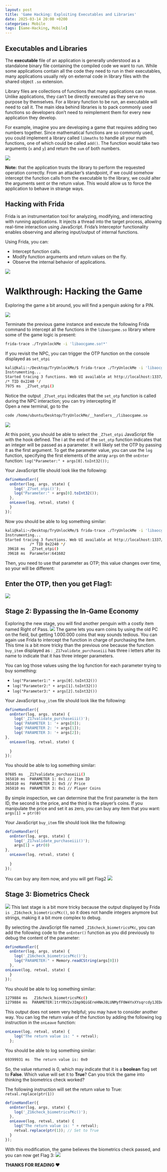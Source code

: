 ```yaml
---
layout: post
title: 'Game Hacking: Exploiting Executables and Libraries'
date: 2025-03-14 20:00 +0200
categories: Mobile
tags: [Game-Hacking, Mobile]
---
```

## Executables and Libraries
The **executable** file of an application is generally understood as a standalone binary file containing the compiled code we want to run. While some applications contain all the code they need to run in their executables, many applications usually rely on external code in library files with the shared object `.so` extension.

Library files are collections of functions that many applications can reuse. Unlike applications, they can’t be directly executed as they serve no purpose by themselves. For a library function to be run, an executable will need to call it. The main idea behind libraries is to pack commonly used functions so developers don’t need to reimplement them for every new application they develop.

For example, imagine you are developing a game that requires adding two numbers together. Since mathematical functions are so commonly used, you could implement a library called `libmaths` to handle all your math functions, one of which could be called `add()`. The function would take two arguments (`x` and `y`) and return the `sum` of both numbers.

![](https://miro.medium.com/v2/resize:fit:1100/format:webp/0*tSxK8wuOHPBPUxJx.png)

**Note:** that the application trusts the library to perform the requested operation correctly. From an attacker’s standpoint, if we could somehow intercept the function calls from the executable to the library, we could alter the arguments sent or the return value. This would allow us to force the application to behave in strange ways.

## Hacking with Frida
Frida is an instrumentation tool for analyzing, modifying, and interacting with running applications. It injects a thread into the target process, allowing real-time interaction using JavaScript. Frida’s Interceptor functionality enables observing and altering input/output of internal functions.

Using Frida, you can:
- Intercept function calls.
- Modify function arguments and return values on the fly.
- Observe the internal behavior of applications.

![](https://miro.medium.com/v2/resize:fit:1100/format:webp/0*PeH164NO99f3-OAR.png)

# Walkthrough: Hacking the Game
Exploring the game a bit around, you will find a penguin asking for a PIN.

![](https://miro.medium.com/v2/resize:fit:1400/format:webp/0*lDMOyO2_-mqP5JbZ.png)

Terminate the previous game instance and execute the following Frida command to intercept all the functions in the `libaocgame.so` library where some of the game logic is present:
```bash
frida-trace ./TryUnlockMe -i 'libaocgame.so!*'
```

If you revisit the NPC, you can trigger the OTP function on the console displayed as `set_otpi`
```bash
kali@kali:~/Desktop/TryUnlockMe/$ frida-trace ./TryUnlockMe -i 'libaocgame.so!*'
Instrumenting...                                                     
Started tracing 3 functions. Web UI available at http://localhost:1337/ 
/* TID 0x2240 */
7975 ms  _Z7set_otpi()
```
Notice the output `_Z7set_otpi` indicates that the `set_otp` function is called during the NPC interaction; you can try intercepting it!<br>
Open a new terminal, go to the
```bash
code /home/ubuntu/Desktop/TryUnlockMe/__handlers__/libaocgame.so
```
![](https://miro.medium.com/v2/resize:fit:1400/format:webp/0*sRaEbdoQt_eWdiMA.png)

At this point, you should be able to select the `_Z7set_otpi` JavaScript file with the hook defined. The i at the end of the `set_otp` function indicates that an integer will be passed as a parameter. It will likely set the OTP by passing it as the first argument. To get the parameter value, you can use the `log` function, specifying the first elements of the array `args` on the `onEnter` function: `log("Parameter:" + args[0].toInt32());`

Your JavaScript file should look like the following:

```javascript
defineHandler({
  onEnter(log, args, state) {
    log('_Z7set_otpi()');
    log("Parameter:" + args[0].toInt32());
  },
  onLeave(log, retval, state) {
  }
});
```
Now you should be able to log something similar:
```bash
kali@kali:~/Desktop/TryUnlockMe/$ frida-trace ./TryUnlockMe -i 'libaocgame.so!*'
Instrumenting...                                                        
Started tracing 3 functions. Web UI available at http://localhost:1337/ 
           /* TID 0x2240 */
 39618 ms  _Z7set_otpi()
 39618 ms  Parameter:641602
```
Then, you need to use that parameter as OTP; this value changes over time, so your will be different:

## Enter the OTP, then you get Flag1:
 ![](https://miro.medium.com/v2/resize:fit:1400/format:webp/1*dGT6jDynWohu9xtqtipfxw.png)

## Stage 2: Bypassing the In-Game Economy
Exploring the new stage, you will find another penguin with a costly item named Right of Pass.
![](https://miro.medium.com/v2/resize:fit:1400/format:webp/0*P4kK4Rki9Nrqb1rn.png)
The game lets you earn coins by using the old PC on the field, but getting 1.000.000 coins that way sounds tedious. You can again use Frida to intercept the function in charge of purchasing the item. This time is a bit more tricky than the previous one because the function `buy_item` displayed as : `_Z17validate_purchaseiii` has three i letters after its name to indicate that it has three integer parameters.

You can log those values using the log function for each parameter trying to buy something:

- `log("Parameter1:" + args[0].toInt32())`
- `log("Parameter2:" + args[1].toInt32())`
- `log("Parameter3:" + args[2].toInt32())`

Your JavaScript `buy_item` file should look like the following:
```javascript
defineHandler({
  onEnter(log, args, state) {
    log('_Z17validate_purchaseiii()');
    log('PARAMETER 1: '+ args[0]);
    log('PARAMETER 2: '+ args[1]);
    log('PARAMETER 3: '+ args[2]);
},
  onLeave(log, retval, state) {
      
  }
});
```
You should be able to log something similar:
```bash
07685 ms  _Z17validate_purchaseiii()
365810 ms  PARAMETER 1: 0x1 // Item ID
365810 ms  PARAMETER 2: 0x5 // Price
365810 ms  PARAMETER 3: 0x1 // Player Coins
```
By simple inspection, we can determine that the first parameter is the item ID, the second is the price, and the third is the player’s coins. If you manipulate the price and set it as zero, you can buy any item that you want: `args[1] = ptr(0)`

Your JavaScript `buy_item` file should look like the following:
```javascript
defineHandler({
  onEnter(log, args, state) {
    log('_Z17validate_purchaseiii()');
    args[1] = ptr(0)
},
  onLeave(log, retval, state) {
      
  }
});
```
You can buy any item now, and you will get Flag2
![](https://miro.medium.com/v2/resize:fit:1400/format:webp/1*0NvqfzydTYe0440hiRc0EQ.png)

## Stage 3: Biometrics Check
![](https://miro.medium.com/v2/resize:fit:1400/format:webp/0*STRrPIvHSVYZ6OmN.png)
This last stage is a bit more tricky because the output displayed by Frida `is _Z16check_biometricsPKc()`, so it does not handle integers anymore but strings, making it a bit more complex to debug.

By selecting the JavaScript file named `_Z16check_biometricsPKc`, you can add the following code to the `onEnter()` function as you did previously to debug the content of the parameter:
```javascript
defineHandler({
  onEnter(log, args, state) {
    log('_Z16check_biometricsPKc()');
    log("PARAMETER:" + Memory.readCString(args[0]))
  },
onLeave(log, retval, state) {
  }
});
```
You should be able to log something similar:
```bash
1279884 ms  _Z16check_biometricsPKc()
1279884 ms  PARAMETER:1trYRV2vJImp9QiGEreHNmJ8LUNMyfF0W4YxXYsqrcdy1JEDArUYbmguE1GDgUDA
```
This output does not seem very helpful; you may have to consider another way. You can log the return value of the function by adding the following log instruction in the `onLeave` function:

```javascript
onLeave(log, retval, state) {
    log("The return value is: " + retval);
  };
```
You should be able to log something similar:
```bash
69399931 ms  The return value is: 0x0
```
So, the value returned is 0, which may indicate that it is a **boolean** flag set to **False**. Which value will set it to **True**? Can you trick the game into thinking the biometrics check worked?

The following instruction will set the return value to True:
`retval.replace(ptr(1))`
```javascript
defineHandler({
  onEnter(log, args, state) {
    log('_Z16check_biometricsPKc()');
  },
  onLeave(log, retval, state) {
    log("The return value is: " + retval);
    retval.replace(ptr(1)); // Set to True
  }
});
```
With this modification, the game believes the biometrics check passed, and you can now get Flag 3:
![](https://miro.medium.com/v2/resize:fit:1400/format:webp/1*iiDrqhLyB5NrK6DetI5hGQ.png)

**THANKS FOR READING ❤️**

<script src="https://giscus.app/client.js"
        data-repo="0xk3r0/0xk3r0.github.io"
        data-repo-id="R_kgDOOGw3bQ"
        data-category="General"
        data-category-id="DIC_kwDOOGw3bc4CobRY"
        data-mapping="pathname"
        data-strict="0"
        data-reactions-enabled="1"
        data-emit-metadata="0"
        data-input-position="bottom"
        data-theme="dark"
        data-lang="en"
        crossorigin="anonymous"
        async>
</script>
